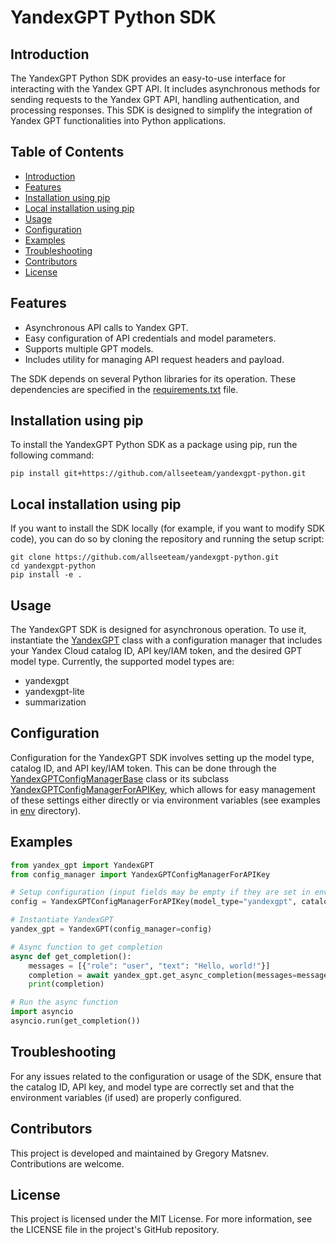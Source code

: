 # YandexGPT Python SDK

## Introduction
The YandexGPT Python SDK provides an easy-to-use interface for interacting with the Yandex GPT API. It includes asynchronous methods for sending requests to the Yandex GPT API, handling authentication, and processing responses. This SDK is designed to simplify the integration of Yandex GPT functionalities into Python applications.

## Table of Contents
- [Introduction](#Introduction)
- [Features](#Features)
- [Installation using pip](#Installation-using-pip)
- [Local installation using pip](#Local-installation-using-pip)
- [Usage](#Usage)
- [Configuration](#Configuration)
- [Examples](#Examples)
- [Troubleshooting](#Troubleshooting)
- [Contributors](#Contributors)
- [License](#License)

## Features
- Asynchronous API calls to Yandex GPT.
- Easy configuration of API credentials and model parameters.
- Supports multiple GPT models.
- Includes utility for managing API request headers and payload.

The SDK depends on several Python libraries for its operation. These dependencies are specified in the [requirements.txt](requirements.txt) file.

## Installation using pip
To install the YandexGPT Python SDK as a package using pip, run the following command:
```shell
pip install git+https://github.com/allseeteam/yandexgpt-python.git
```

## Local installation using pip
If you want to install the SDK locally (for example, if you want to modify SDK code), you can do so by cloning the repository and running the setup script:
```shell
git clone https://github.com/allseeteam/yandexgpt-python.git
cd yandexgpt-python
pip install -e .
```

## Usage
The YandexGPT SDK is designed for asynchronous operation. To use it, instantiate the [YandexGPT](yandex_gpt/yandex_gpt.py) class with a configuration manager that includes your Yandex Cloud catalog ID, API key/IAM token, and the desired GPT model type. Currently, the supported model types are:
- yandexgpt
- yandexgpt-lite
- summarization

## Configuration
Configuration for the YandexGPT SDK involves setting up the model type, catalog ID, and API key/IAM token. This can be done through the [YandexGPTConfigManagerBase](yandex_gpt/config_manager.py) class or its subclass [YandexGPTConfigManagerForAPIKey](yandex_gpt/config_manager.py), which allows for easy management of these settings either directly or via environment variables (see examples in [env](env) directory).

## Examples
```python
from yandex_gpt import YandexGPT
from config_manager import YandexGPTConfigManagerForAPIKey

# Setup configuration (input fields may be empty if they are set in environment variables)
config = YandexGPTConfigManagerForAPIKey(model_type="yandexgpt", catalog_id="your_catalog_id", api_key="your_api_key")

# Instantiate YandexGPT
yandex_gpt = YandexGPT(config_manager=config)

# Async function to get completion
async def get_completion():
    messages = [{"role": "user", "text": "Hello, world!"}]
    completion = await yandex_gpt.get_async_completion(messages=messages)
    print(completion)

# Run the async function
import asyncio
asyncio.run(get_completion())
```

## Troubleshooting
For any issues related to the configuration or usage of the SDK, ensure that the catalog ID, API key, and model type are correctly set and that the environment variables (if used) are properly configured.

## Contributors
This project is developed and maintained by Gregory Matsnev. Contributions are welcome.

## License
This project is licensed under the MIT License. For more information, see the LICENSE file in the project's GitHub repository.
